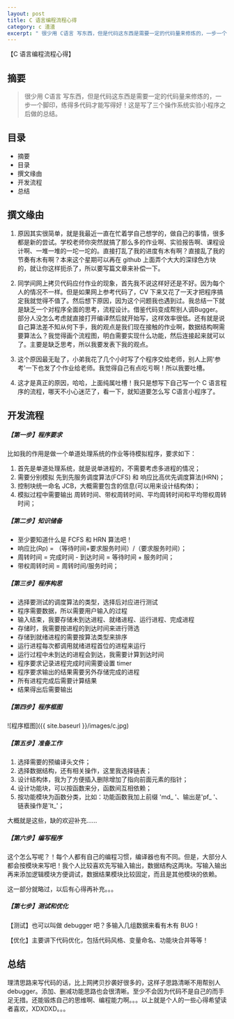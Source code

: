 ```yaml
---
layout: post
title: C 语言编程流程心得
category: c 渣渣
excerpt: " 很少用 C语言 写东西，但是代码这东西是需要一定的代码量来修炼的，一步一个脚印，练得多代码..."
---
```


【C 语言编程流程心得】

## 摘要

> 很少用 C语言 写东西，但是代码这东西是需要一定的代码量来修炼的，一步一个脚印，练得多代码才能写得好！这是写了三个操作系统实验小程序之后做的总结。

## 目录

- 摘要
- 目录
- 撰文缘由
- 开发流程
- 总结

## 撰文缘由
1. 原因其实很简单，就是我最近一直在忙着学自己想学的，做自己的事情，很多都是新的尝试。学校老师你突然就搞了那么多的作业啊、实验报告啊、课程设计啊、一堆一堆的一坨一坨的。直接打乱了我的进度有木有啊？直接乱了我的节奏有木有啊？本来这个星期可以再在 github 上面弄个大大的深绿色方块的，就让你这样扼杀了，所以要写篇文章来补偿一下。

2. 同学间网上拷贝代码应付作业的现象，首先我不说这样好还是不好。因为每个人的情况不一样。但是如果网上参考代码了，CV 下来又花了一天才把程序搞定我就觉得不值了。然后想下原因，因为这个问题我也遇到过。我总结一下就是缺乏一个对程序全面的思考，流程设计。借鉴代码变成帮别人调Bugger。部分人没怎么考虑就直接打开编译然后就开始写，这样效率很低。还有就是说自己算法差不知从何下手，我的观点是我们现在接触的作业啊，数据结构啊需要算法么？我觉得画个流程图，明白需要实现什么功能，然后连接起来就可以了。主要是缺乏思考，所以我要发表下我的观点。

3. 这个原因最无耻了，小弟我花了几个小时写了个程序交给老师，别人上网'参考'一下也发了个作业给老师。我觉得自己有点吃亏啊！所以我要吐槽。

4. 这才是真正的原因，哈哈，上面纯属吐槽！我只是想写下自己写一个 C 语言程序的流程，哪天不小心迷茫了，看一下，就知道要怎么写 C语言小程序了。

## 开发流程

##### 【第一步】程序要求

比如我的作用是做一个单道处理系统的作业等待模拟程序，要求如下：

1. 首先是单道处理系统，就是说单进程的，不需要考虑多进程的情况；
2. 需要分别模拟 先到先服务调度算法(FCFS) 和 响应比高优先调度算法(HRN)；
3. 控制块统一命名 JCB，大概需要包含的信息(可以用来设计结构体)；
4. 模拟过程中需要输出 周转时间、带权周转时间、平均周转时间和平均带权周转时间；


##### 【第二步】知识储备

- 至少要知道什么是 FCFS 和 HRN 算法吧！
- 响应比(Rp) = （等待时间+要求服务时间）/（要求服务时间）；
- 周转时间 = 完成时间 - 到达时间 = 等待时间 + 服务时间；
- 带权周转时间 = 周转时间/服务时间；


##### 【第三步】程序构思

- 选择要测试的调度算法的类型，选择后对应进行测试
- 程序需要数据，所以需要用户输入的过程
- 输入结束，我要存储未到达进程、就绪进程、运行进程、完成进程
- 存储时，我需要按进程的到达时间来进行筛选
- 存储到就绪进程的需要按算法类型来排序
- 运行进程每次都调用就绪进程首位的进程来运行
- 运行过程中未到达的进程会到达，我需要计算到达时间
- 程序要求记录进程完成时间需要设置 timer
- 程序要求输出的结果需要另外存储完成的进程
- 所有进程完成后需要计算结果
- 结果得出后需要输出


##### 【第四步】程序框图

![程序框图]({{ site.baseurl }}/images/c.jpg)


##### 【第五步】准备工作

1. 选择需要的预编译头文件；
2. 选择数据结构，还有相关操作，这里我选择链表；
3. 设计结构体，我为了方便插入删除增加了指向前面元素的指针；
4. 设计功能块，可以按函数来分，函数间互相依赖；
5. 按功能模块为函数分类，比如：功能函数我加上前缀 'md_ '、输出是'pf_ '、链表操作是'lt_'；

大概就是这些，缺的欢迎补充......


##### 【第六步】编写程序

这个怎么写呢？！每个人都有自己的编程习惯，编译器也有不同。但是，大部分人都会按模块来写吧！我个人比较喜欢先写输入输出，数据结构这两块。写输入输出再来添加逻辑模块方便调试，数据结果模块比较固定，而且是其他模块的依赖。

这一部分就略过，以后有心得再补充。。。


##### 【第七步】测试和优化

【测试】也可以叫做 debugger 吧？多输入几组数据来看有木有 BUG！

【优化】主要讲下代码优化，包括代码风格、变量命名、功能块合并等等！

## 总结

理清思路来写代码的话，比上网拷贝抄袭好很多的，这样子思路清晰不用帮别人debugger。添加、删减功能思路也会很清晰。至少不会因为代码不是自己的而手足无措。还能锻炼自己的思维啊、编程能力啊。。。以上就是个人的一些心得希望读者喜欢，XDXDXD。。。